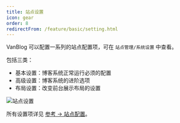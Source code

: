 ```yaml
---
title: 站点设置
icon: gear
order: 8
redirectFrom: /feature/basic/setting.html
---
```


VanBlog 可以配置一系列的站点配置项，可在 `站点管理/系统设置` 中查看。

包括三类：

- 基本设置：博客系统正常运行必须的配置
- 高级设置：博客系统的进阶选项
- 布局设置：改变前台展示布局的设置

![站点设置](https://pic.mereith.com/img/abb9afde6ccf1ee82cfe41e083df4daf.clipboard-2022-08-15.png)

所有设置项详见 [参考 → 站点配置](../reference/config.md)。
